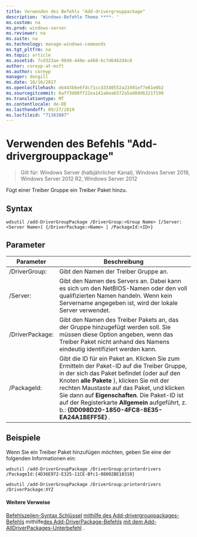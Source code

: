 ```yaml
---
title: Verwenden des Befehls "Add-drivergrouppackage"
description: 'Windows-Befehle Thema ****- '
ms.custom: na
ms.prod: windows-server
ms.reviewer: na
ms.suite: na
ms.technology: manage-windows-commands
ms.tgt_pltfrm: na
ms.topic: article
ms.assetid: 7cd323ae-9049-448e-a460-6c7d6462d4c8
author: coreyp-at-msft
ms.author: coreyp
manager: dongill
ms.date: 10/16/2017
ms.openlocfilehash: eb443b6e6fdc71ccd3340552a23491ef7e61e0b2
ms.sourcegitcommit: 6aff3d88ff22ea141a6ea6572a5ad8dd6321f199
ms.translationtype: MT
ms.contentlocale: de-DE
ms.lasthandoff: 09/27/2019
ms.locfileid: "71363807"
---
```

# <a name="using-the-add-drivergrouppackage-command"></a>Verwenden des Befehls "Add-drivergrouppackage"

>Gilt für: Windows Server (halbjährlicher Kanal), Windows Server 2016, Windows Server 2012 R2, Windows Server 2012

Fügt einer Treiber Gruppe ein Treiber Paket hinzu.
## <a name="syntax"></a>Syntax
```
wdsutil /add-DriverGroupPackage /DriverGroup:<Group Name> [/Server:<Server Name>] {/DriverPackage:<Name> | /PackageId:<ID>}
```
## <a name="parameters"></a>Parameter

|         Parameter         |                                                                                                                                               Beschreibung                                                                                                                                               |
|---------------------------|---------------------------------------------------------------------------------------------------------------------------------------------------------------------------------------------------------------------------------------------------------------------------------------------------------|
| /DriverGroup: <Group Name> |                                                                                                                                 Gibt den Namen der Treiber Gruppe an.                                                                                                                                 |
|   /Server: <Server name>   |                                                                                  Gibt den Namen des Servers an. Dabei kann es sich um den NetBIOS-Namen oder den voll qualifizierten Namen handeln. Wenn kein Servername angegeben ist, wird der lokale Server verwendet.                                                                                  |
|   /DriverPackage: <Name>   |                                                                      Gibt den Namen des Treiber Pakets an, das der Gruppe hinzugefügt werden soll. Sie müssen diese Option angeben, wenn das Treiber Paket nicht anhand des Namens eindeutig identifiziert werden kann.                                                                       |
|      /PackageId: <ID>      | Gibt die ID für ein Paket an. Klicken Sie zum Ermitteln der Paket-ID auf die Treiber Gruppe, in der sich das Paket befindet (oder auf den Knoten **alle Pakete** ), klicken Sie mit der rechten Maustaste auf das Paket, und klicken Sie dann auf **Eigenschaften**. Die Paket-ID ist auf der Registerkarte **Allgemein** aufgeführt, z. b.: **{DD098D20-1850-4FC8-8E35-EA24A1BEFF5E}** . |

## <a name="BKMK_examples"></a>Beispiele
Wenn Sie ein Treiber Paket hinzufügen möchten, geben Sie eine der folgenden Informationen ein:
```
wdsutil /add-DriverGroupPackage /DriverGroup:printerdrivers /PackageId:{4D36E972-E325-11CE-Bfc1-08002BE10318}
```
```
wdsutil /add-DriverGroupPackage /DriverGroup:printerdrivers /DriverPackage:XYZ
```
#### <a name="additional-references"></a>Weitere Verweise
[Befehlszeilen-Syntax Schlüssel](command-line-syntax-key.md)
[mithilfe des Add-drivergrouppackages-Befehls](using-the-add-drivergrouppackages-command.md)
 mithilfe[des Add-DriverPackage-Befehls](using-the-add-driverpackage-command.md)
[mit dem Add-AllDriverPackages-Unterbefehl](using-the-add-alldriverpackages-subcommand.md) .
